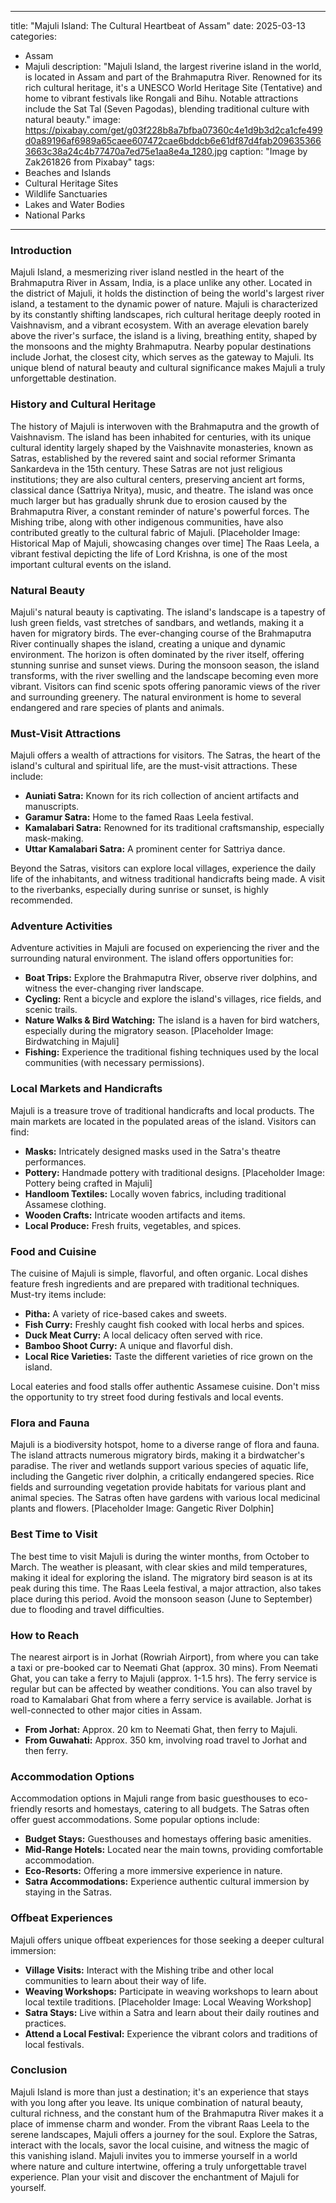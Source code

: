 
---
title: "Majuli Island: The Cultural Heartbeat of Assam"
date: 2025-03-13
categories:
  - Assam
  - Majuli
description: "Majuli Island, the largest riverine island in the world, is located in Assam and part of the Brahmaputra River. Renowned for its rich cultural heritage, it's a UNESCO World Heritage Site (Tentative) and home to vibrant festivals like Rongali and Bihu. Notable attractions include the Sat Tal (Seven Pagodas), blending traditional culture with natural beauty."
image: https://pixabay.com/get/g03f228b8a7bfba07360c4e1d9b3d2ca1cfe499d0a89196af6989a65caee607472cae6bddcb6e61df87d4fab2096353663663c38a24c4b77470a7ed75e1aa8e4a_1280.jpg
caption: "Image by Zak261826 from Pixabay"
tags: 
  - Beaches and Islands
  - Cultural Heritage Sites
  - Wildlife Sanctuaries
  - Lakes and Water Bodies
  - National Parks
---


### **Introduction**

Majuli Island, a mesmerizing river island nestled in the heart of the Brahmaputra River in Assam, India, is a place unlike any other. Located in the district of Majuli, it holds the distinction of being the world's largest river island, a testament to the dynamic power of nature. Majuli is characterized by its constantly shifting landscapes, rich cultural heritage deeply rooted in Vaishnavism, and a vibrant ecosystem. With an average elevation barely above the river's surface, the island is a living, breathing entity, shaped by the monsoons and the mighty Brahmaputra. Nearby popular destinations include Jorhat, the closest city, which serves as the gateway to Majuli. Its unique blend of natural beauty and cultural significance makes Majuli a truly unforgettable destination.

### **History and Cultural Heritage**

The history of Majuli is interwoven with the Brahmaputra and the growth of Vaishnavism. The island has been inhabited for centuries, with its unique cultural identity largely shaped by the Vaishnavite monasteries, known as Satras, established by the revered saint and social reformer Srimanta Sankardeva in the 15th century. These Satras are not just religious institutions; they are also cultural centers, preserving ancient art forms, classical dance (Sattriya Nritya), music, and theatre. The island was once much larger but has gradually shrunk due to erosion caused by the Brahmaputra River, a constant reminder of nature's powerful forces. The Mishing tribe, along with other indigenous communities, have also contributed greatly to the cultural fabric of Majuli. [Placeholder Image: Historical Map of Majuli, showcasing changes over time] The Raas Leela, a vibrant festival depicting the life of Lord Krishna, is one of the most important cultural events on the island.

### **Natural Beauty**

Majuli's natural beauty is captivating. The island's landscape is a tapestry of lush green fields, vast stretches of sandbars, and wetlands, making it a haven for migratory birds. The ever-changing course of the Brahmaputra River continually shapes the island, creating a unique and dynamic environment. The horizon is often dominated by the river itself, offering stunning sunrise and sunset views. During the monsoon season, the island transforms, with the river swelling and the landscape becoming even more vibrant. Visitors can find scenic spots offering panoramic views of the river and surrounding greenery. The natural environment is home to several endangered and rare species of plants and animals.

### **Must-Visit Attractions**

Majuli offers a wealth of attractions for visitors. The Satras, the heart of the island's cultural and spiritual life, are the must-visit attractions. These include:

*   **Auniati Satra:** Known for its rich collection of ancient artifacts and manuscripts. <Placeholder Image: Auniati Satra>
*   **Garamur Satra:** Home to the famed Raas Leela festival.
*   **Kamalabari Satra:** Renowned for its traditional craftsmanship, especially mask-making.
*   **Uttar Kamalabari Satra:** A prominent center for Sattriya dance.

Beyond the Satras, visitors can explore local villages, experience the daily life of the inhabitants, and witness traditional handicrafts being made. A visit to the riverbanks, especially during sunrise or sunset, is highly recommended.

### **Adventure Activities**

Adventure activities in Majuli are focused on experiencing the river and the surrounding natural environment. The island offers opportunities for:

*   **Boat Trips:** Explore the Brahmaputra River, observe river dolphins, and witness the ever-changing river landscape.
*   **Cycling:** Rent a bicycle and explore the island's villages, rice fields, and scenic trails.
*   **Nature Walks & Bird Watching:** The island is a haven for bird watchers, especially during the migratory season. [Placeholder Image: Birdwatching in Majuli]
*   **Fishing:** Experience the traditional fishing techniques used by the local communities (with necessary permissions).

### **Local Markets and Handicrafts**

Majuli is a treasure trove of traditional handicrafts and local products. The main markets are located in the populated areas of the island. Visitors can find:

*   **Masks:** Intricately designed masks used in the Satra's theatre performances.
*   **Pottery:** Handmade pottery with traditional designs. [Placeholder Image: Pottery being crafted in Majuli]
*   **Handloom Textiles:** Locally woven fabrics, including traditional Assamese clothing.
*   **Wooden Crafts:** Intricate wooden artifacts and items.
*   **Local Produce:** Fresh fruits, vegetables, and spices.

### **Food and Cuisine**

The cuisine of Majuli is simple, flavorful, and often organic. Local dishes feature fresh ingredients and are prepared with traditional techniques. Must-try items include:

*   **Pitha:** A variety of rice-based cakes and sweets.
*   **Fish Curry:** Freshly caught fish cooked with local herbs and spices.
*   **Duck Meat Curry:** A local delicacy often served with rice.
*   **Bamboo Shoot Curry:** A unique and flavorful dish.
*   **Local Rice Varieties:** Taste the different varieties of rice grown on the island.

Local eateries and food stalls offer authentic Assamese cuisine. Don't miss the opportunity to try street food during festivals and local events.

### **Flora and Fauna**

Majuli is a biodiversity hotspot, home to a diverse range of flora and fauna. The island attracts numerous migratory birds, making it a birdwatcher's paradise. The river and wetlands support various species of aquatic life, including the Gangetic river dolphin, a critically endangered species. Rice fields and surrounding vegetation provide habitats for various plant and animal species. The Satras often have gardens with various local medicinal plants and flowers. [Placeholder Image: Gangetic River Dolphin]

### **Best Time to Visit**

The best time to visit Majuli is during the winter months, from October to March. The weather is pleasant, with clear skies and mild temperatures, making it ideal for exploring the island. The migratory bird season is at its peak during this time. The Raas Leela festival, a major attraction, also takes place during this period. Avoid the monsoon season (June to September) due to flooding and travel difficulties.

### **How to Reach**

The nearest airport is in Jorhat (Rowriah Airport), from where you can take a taxi or pre-booked car to Neemati Ghat (approx. 30 mins). From Neemati Ghat, you can take a ferry to Majuli (approx. 1-1.5 hrs). The ferry service is regular but can be affected by weather conditions. You can also travel by road to Kamalabari Ghat from where a ferry service is available. Jorhat is well-connected to other major cities in Assam.

*   **From Jorhat:** Approx. 20 km to Neemati Ghat, then ferry to Majuli.
*   **From Guwahati:** Approx. 350 km, involving road travel to Jorhat and then ferry.

### **Accommodation Options**

Accommodation options in Majuli range from basic guesthouses to eco-friendly resorts and homestays, catering to all budgets. The Satras often offer guest accommodations. Some popular options include:

*   **Budget Stays:** Guesthouses and homestays offering basic amenities.
*   **Mid-Range Hotels:** Located near the main towns, providing comfortable accommodation.
*   **Eco-Resorts:** Offering a more immersive experience in nature.
*   **Satra Accommodations:** Experience authentic cultural immersion by staying in the Satras.

### **Offbeat Experiences**

Majuli offers unique offbeat experiences for those seeking a deeper cultural immersion:

*   **Village Visits:** Interact with the Mishing tribe and other local communities to learn about their way of life.
*   **Weaving Workshops:** Participate in weaving workshops to learn about local textile traditions. [Placeholder Image: Local Weaving Workshop]
*   **Satra Stays:** Live within a Satra and learn about their daily routines and practices.
*   **Attend a Local Festival:** Experience the vibrant colors and traditions of local festivals.

### **Conclusion**

Majuli Island is more than just a destination; it's an experience that stays with you long after you leave. Its unique combination of natural beauty, cultural richness, and the constant hum of the Brahmaputra River makes it a place of immense charm and wonder. From the vibrant Raas Leela to the serene landscapes, Majuli offers a journey for the soul. Explore the Satras, interact with the locals, savor the local cuisine, and witness the magic of this vanishing island. Majuli invites you to immerse yourself in a world where nature and culture intertwine, offering a truly unforgettable travel experience. Plan your visit and discover the enchantment of Majuli for yourself.


